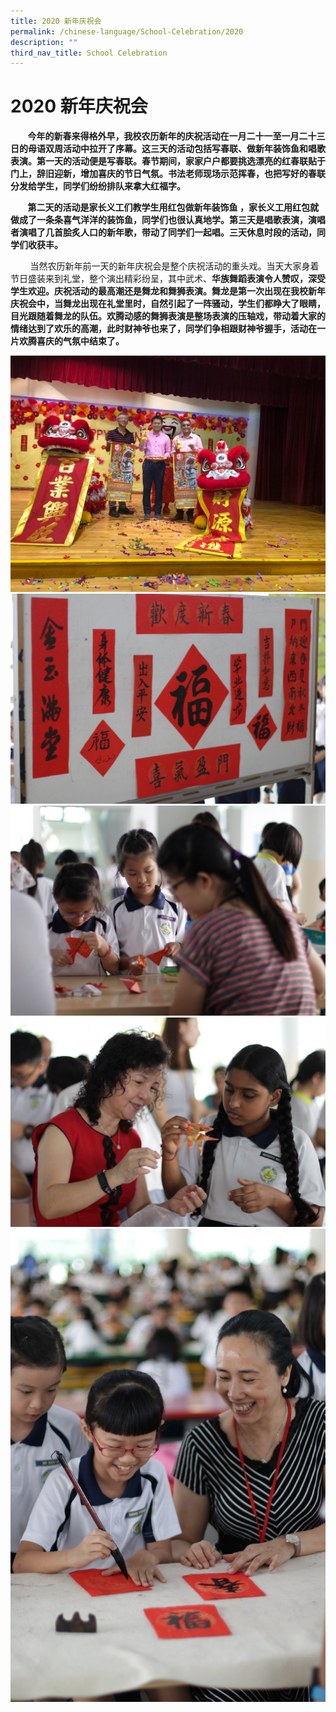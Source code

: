 ```yaml
---
title: 2020 新年庆祝会
permalink: /chinese-language/School-Celebration/2020
description: ""
third_nav_title: School Celebration
---
```

# 2020 新年庆祝会

        **今年的新春来得格外早，我校农历新年的庆祝活动在一月二十一至一月二十三日的母语双周活动中拉开了序幕。这三天的活动包括写春联、做新年装饰鱼和唱歌表演。第一天的活动便是写春联。春节期间，家家户户都要挑选漂亮的红春联贴于门上，辞旧迎新，增加喜庆的节日气氛。书法老师现场示范挥春，也把写好的春联分发给学生，同学们纷纷排队来拿大红福字。**

       **第二天的活动是家长义工们教学生用红包做新年装饰鱼 ，家长义工用红包就做成了一条条喜气洋洋的装饰鱼，同学们也很认真地学。第三天是唱歌表演，演唱者演唱了几首脍炙人口的新年歌，带动了同学们一起唱。三天休息时段的活动，同学们收获丰。**  
			 
        当然农历新年前一天的新年庆祝会是整个庆祝活动的重头戏。当天大家身着节日盛装来到礼堂，整个演出精彩纷呈，其中武术、**华族舞蹈表演令人赞叹，深受学生欢迎。庆祝活动的最高潮还是舞龙和舞狮表演。舞龙是第一次出现在我校新年庆祝会中，当舞龙出现在礼堂里时，自然引起了一阵骚动，学生们都睁大了眼睛，目光跟随着舞龙的队伍。欢腾动感的舞狮表演是整场表演的压轴戏，带动着大家的情绪达到了欢乐的高潮，此时财神爷也来了，同学们争相跟财神爷握手，活动在一片欢腾喜庆的气氛中结束了。**


![](/images/JWPS%20LEARNING%20EXPERIENCE/Mother%20Tongue/Chinese%20Language/School%20celebration/2020/12020.jpg)
![](/images/JWPS%20LEARNING%20EXPERIENCE/Mother%20Tongue/Chinese%20Language/School%20celebration/2020/22020.jpg)
![](/images/JWPS%20LEARNING%20EXPERIENCE/Mother%20Tongue/Chinese%20Language/School%20celebration/2020/32020.jpg)
![](/images/JWPS%20LEARNING%20EXPERIENCE/Mother%20Tongue/Chinese%20Language/School%20celebration/2020/42020.jpg)
![](/images/JWPS%20LEARNING%20EXPERIENCE/Mother%20Tongue/Chinese%20Language/School%20celebration/2020/52020.jpg)
